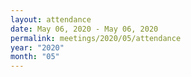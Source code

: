 ```yaml
---
layout: attendance
date: May 06, 2020 - May 06, 2020
permalink: meetings/2020/05/attendance
year: "2020"
month: "05"
---
```


